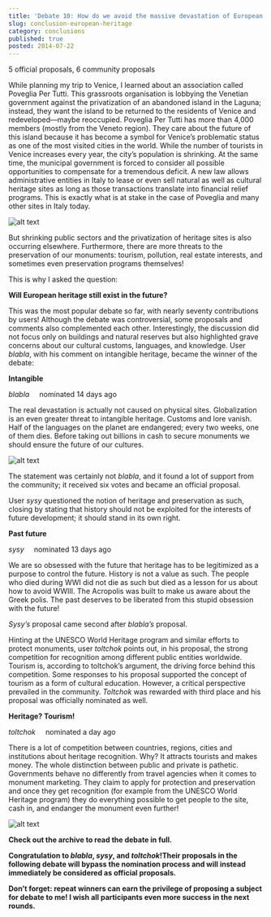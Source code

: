 ```yaml
---
title: 'Debate 10: How do we avoid the massive devastation of European heritage?'
slug: conclusion-european-heritage
category: conclusions
published: true
posted: 2014-07-22
---
```


5 official proposals, 6 community proposals

While planning my trip to Venice, I learned about an association called Poveglia Per Tutti. This grassroots organisation is lobbying the Venetian government against the privatization of an abandoned island in the Laguna; instead, they want the island to be returned to the residents of Venice and redeveloped—maybe reoccupied. Poveglia Per Tutti has more than 4,000 members (mostly from the Veneto region). They care about the future of this island because it has become a symbol for Venice’s problematic status as one of the most visited cities in the world. While the number of tourists in Venice increases every year, the city’s population is shrinking. At the same time, the municipal government is forced to consider all possible opportunities to compensate for a tremendous deficit. A new law allows administrative entities in Italy to lease or even sell natural as well as cultural heritage sites as long as those transactions translate into financial relief programs. This is exactly what is at stake in the case of Poveglia and many other sites in Italy today. 

![alt text](https://s3-eu-west-1.amazonaws.com/lavapolis.bucket/lavapolis_media/Friday_DB10.png)

But shrinking public sectors and the privatization of heritage sites is also occurring elsewhere. Furthermore, there are more threats to the preservation of our monuments: tourism, pollution, real estate interests, and sometimes even preservation programs themselves!

This is why I asked the question:

**Will European heritage still exist in the future?**

This was the most popular debate so far, with nearly seventy contributions by users! Although the debate was controversial, some proposals and comments also complemented each other.
Interestingly, the discussion did not focus only on buildings and natural reserves but also highlighted grave concerns about our cultural customs, languages, and knowledge. User _blabla_, with his comment on intangible heritage, became the winner of the debate:

**Intangible**

_blabla_     nominated 14 days ago

The real devastation is actually not caused on physical sites. Globalization is an even greater threat to intangible heritage. Customs and lore vanish. Half of the languages on the planet are endangered; every two weeks, one of them dies. Before taking out billions in cash to secure monuments we should ensure the future of our cultures.

![alt text](https://s3-eu-west-1.amazonaws.com/lavapolis.bucket/lavapolis_media/DB_10_1.png)

The statement was certainly not _blabla_, and it found a lot of support from the community; it received six votes and became an official proposal.

User _sysy_ questioned the notion of heritage and preservation as such, closing by stating that history should not be exploited for the interests of future development; it should stand in its own right. 

**Past future**

_sysy_     nominated 13 days ago

We are so obsessed with the future that heritage has to be legitimized as a purpose to control the future. History is not a value as such. The people who died during WWI did not die as such but died as a lesson for us about how to avoid WWIII. The Acropolis was built to make us aware about the Greek polis. The past deserves to be liberated from this stupid obsession with the future!

_Sysy’s_ proposal came second after _blabla’s_ proposal.

Hinting at the UNESCO World Heritage program and similar efforts to protect monuments, user _toltchok_ points out, in his proposal, the strong competition for recognition among different public entities worldwide. Tourism is, according to toltchok’s argument, the driving force behind this competition. Some responses to his proposal supported the concept of tourism as a form of cultural education. However, a critical perspective prevailed in the community. _Toltchok_ was rewarded with third place and his proposal was officially nominated as well.

**Heritage? Tourism!**

_toltchok_     nominated a day ago

There is a lot of competition between countries, regions, cities and institutions about heritage recognition. Why? It attracts tourists and makes money. The whole distinction between public and private is pathetic. Governments behave no differently from travel agencies when it comes to monument marketing. They claim to apply for protection and preservation and once they get recognition (for example from the UNESCO World Heritage program) they do everything possible to get people to the site, cash in, and endanger the monument even further!

![alt text](https://s3-eu-west-1.amazonaws.com/lavapolis.bucket/lavapolis_media/DB10_3.png)


**Check out the archive to read the debate in full.**

**Congratulation to _blabla_, _sysy_, and _toltchok_!Their proposals in the following debate will bypass the nomination process and will instead immediately be considered as official proposals.**

**Don’t forget: repeat winners can earn the privilege of proposing a subject for debate to me!
I wish all participants even more success in the next rounds.**




